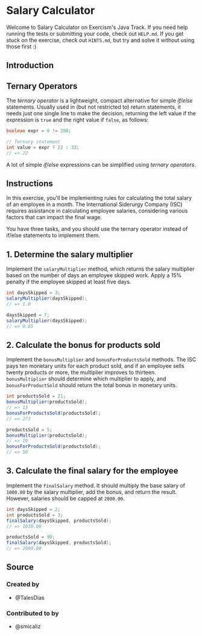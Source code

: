 # Salary Calculator

Welcome to Salary Calculator on Exercism's Java Track.
If you need help running the tests or submitting your code, check out `HELP.md`.
If you get stuck on the exercise, check out `HINTS.md`, but try and solve it without using those first :)

## Introduction

## Ternary Operators

The _ternary operator_ is a lightweight, compact alternative for simple _if/else_ statements.
Usually used in (but not restricted to) return statements, it needs just one single line to make the decision, returning the left value if the expression
is `true` and the right value if `false`, as follows:

```java
boolean expr = 0 != 200;

// Ternary statement
int value = expr ? 22 : 33;
// => 22
```

A lot of simple _if/else_ expressions can be simplified using _ternary operators_.

## Instructions

In this exercise, you'll be implementing rules for calculating the total salary of an employee in a month.
The International Siderurgy Company (ISC) requires assistance in calculating employee salaries, considering various factors that can impact the final wage.

You have three tasks, and you should use the ternary operator instead of if/else statements to implement them.

## 1. Determine the salary multiplier

Implement the `salaryMultiplier` method, which returns the salary multiplier based on the number of days an employee skipped work.
Apply a 15% penalty if the employee skipped at least five days.

```java
int daysSkipped = 3;
salaryMultiplier(daysSkipped);
// => 1.0

daysSkipped = 7;
salaryMultiplier(daysSkipped);
// => 0.85
```

## 2. Calculate the bonus for products sold

Implement the `bonusMultiplier` and `bonusForProductsSold` methods.
The ISC pays ten monetary units for each product sold, and if an employee sells twenty products or more, the multiplier improves to thirteen.
`bonusMultiplier` should determine which multiplier to apply, and `bonusForProductSold` should return the total bonus in monetary units.

```java
int productsSold = 21;
bonusMultiplier(productsSold);
// => 13
bonusForProductsSold(productsSold);
// => 273

productsSold = 5;
bonusMultiplier(productsSold);
// => 10
bonusForProductsSold(productsSold);
// => 50
```

## 3. Calculate the final salary for the employee

Implement the `finalSalary` method.
It should multiply the base salary of `1000.00` by the salary multiplier, add the bonus, and return the result.
However, salaries should be capped at `2000.00`.

```java
int daysSkipped = 2;
int productsSold = 3;
finalSalary(daysSkipped, productsSold);
// => 1030.00

productsSold = 90;
finalSalary(daysSkipped, productsSold);
// => 2000.00
```

## Source

### Created by

- @TalesDias

### Contributed to by

- @smicaliz